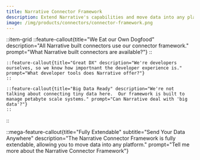```yaml
---
title: Narrative Connector Framework
description: Extend Narrative's capabilities and move data into any platform.
image: /img/products/connectors/connector-framework.png
---
```


::item-grid
    ::feature-callout{title="We Eat our Own Dogfood" description="All Narrative built connectors use our connector framework." prompt="What Narrative built connectors are available?"}
    ::

    ::feature-callout{title="Great DX" description="We're developers ourselves, so we know how importnant the developer experience is." prompt="What developer tools does Narrative offer?"}
    ::

    ::feature-callout{title="Big Data Ready" description="We're not talking about connecting tiny data here.  Our framework is built to manage petabyte scale systems." prompt="Can Narrative deal with 'big data'?"}
    ::
::

::mega-feature-callout{title="Fully Extendable" subtitle="Send Your Data Anywhere" description="The Narrative Connector Framework is fully extendable, allowing you to move data into any platform." prompt="Tell me more about the Narrative Connector Framework"}
